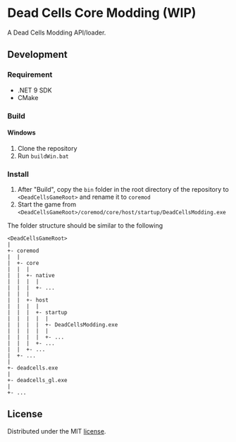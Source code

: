 
# Dead Cells Core Modding (WIP)

A Dead Cells Modding API/loader. 

## Development

### Requirement

- .NET 9 SDK
- CMake

### Build

#### Windows

1. Clone the repository
2. Run `buildWin.bat`

### Install

1. After "Build", copy the `bin` folder in the root directory of the repository to `<DeadCellsGameRoot>` and rename it to `coremod`
2. Start the game from `<DeadCellsGameRoot>/coremod/core/host/startup/DeadCellsModding.exe`

The folder structure should be similar to the following
```
<DeadCellsGameRoot>
|
+- coremod
|  |
|  +- core
|  |  |
|  |  +- native
|  |  |  |
|  |  |  +- ...
|  |  |
|  |  +- host
|  |  |  |
|  |  |  +- startup
|  |  |  |  |
|  |  |  |  +- DeadCellsModding.exe
|  |  |  |  |
|  |  |  |  +- ...
|  |  |  +- ...
|  |  +- ...
|  +- ...
|
+- deadcells.exe
|
+- deadcells_gl.exe
|
+- ...
```

## License

Distributed under the MIT [license](https://github.com/DreamBoxSpy/DeadCellsCoreModding/blob/main/LICENSE).
